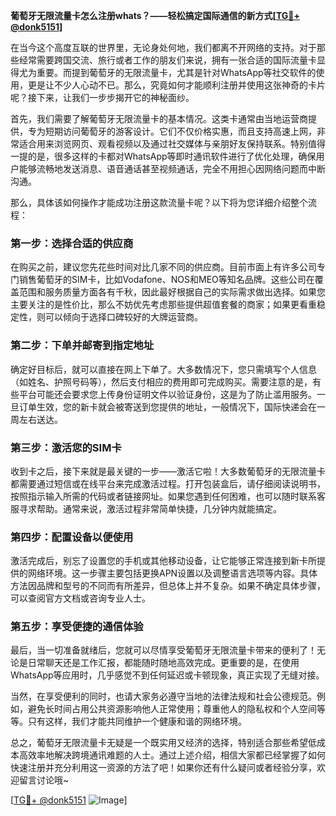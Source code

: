 **葡萄牙无限流量卡怎么注册whats？——轻松搞定国际通信的新方式[[TG💪+ @donk5151](https://t.me/s/donk5151)]**

在当今这个高度互联的世界里，无论身处何地，我们都离不开网络的支持。对于那些经常需要跨国交流、旅行或者工作的朋友们来说，拥有一张合适的国际流量卡显得尤为重要。而提到葡萄牙的无限流量卡，尤其是针对WhatsApp等社交软件的使用，更是让不少人心动不已。那么，究竟如何才能顺利注册并使用这张神奇的卡片呢？接下来，让我们一步步揭开它的神秘面纱。

首先，我们需要了解葡萄牙无限流量卡的基本情况。这类卡通常由当地运营商提供，专为短期访问葡萄牙的游客设计。它们不仅价格实惠，而且支持高速上网，非常适合用来浏览网页、观看视频以及通过社交媒体与亲朋好友保持联系。特别值得一提的是，很多这样的卡都对WhatsApp等即时通讯软件进行了优化处理，确保用户能够流畅地发送消息、语音通话甚至视频通话，完全不用担心因网络问题而中断沟通。

那么，具体该如何操作才能成功注册这款流量卡呢？以下将为您详细介绍整个流程：

### 第一步：选择合适的供应商

在购买之前，建议您先花些时间对比几家不同的供应商。目前市面上有许多公司专门销售葡萄牙的SIM卡，比如Vodafone、NOS和MEO等知名品牌。这些公司在覆盖范围和服务质量方面各有千秋，因此最好根据自己的实际需求做出选择。如果您主要关注的是性价比，那么不妨优先考虑那些提供超值套餐的商家；如果更看重稳定性，则可以倾向于选择口碑较好的大牌运营商。

### 第二步：下单并邮寄到指定地址

确定好目标后，就可以直接在网上下单了。大多数情况下，您只需填写个人信息（如姓名、护照号码等），然后支付相应的费用即可完成购买。需要注意的是，有些平台可能还会要求您上传身份证明文件以验证身份，这是为了防止滥用服务。一旦订单生效，您的新卡就会被寄送到您提供的地址，一般情况下，国际快递会在一周左右送达。

### 第三步：激活您的SIM卡

收到卡之后，接下来就是最关键的一步——激活它啦！大多数葡萄牙的无限流量卡都需要通过短信或在线平台来完成激活过程。打开包装盒后，请仔细阅读说明书，按照指示输入所需的代码或者链接网址。如果您遇到任何困难，也可以随时联系客服寻求帮助。通常来说，激活过程非常简单快捷，几分钟内就能搞定。

### 第四步：配置设备以便使用

激活完成后，别忘了设置您的手机或其他移动设备，让它能够正常连接到新卡所提供的网络环境。这一步骤主要包括更换APN设置以及调整语言选项等内容。具体方法因品牌和型号的不同而有所差异，但总体上并不复杂。如果不确定具体步骤，可以查阅官方文档或咨询专业人士。

### 第五步：享受便捷的通信体验

最后，当一切准备就绪后，您就可以尽情享受葡萄牙无限流量卡带来的便利了！无论是日常聊天还是工作汇报，都能随时随地高效完成。更重要的是，在使用WhatsApp等应用时，几乎感觉不到任何延迟或卡顿现象，真正实现了无缝对接。

当然，在享受便利的同时，也请大家务必遵守当地的法律法规和社会公德规范。例如，避免长时间占用公共资源影响他人正常使用；尊重他人的隐私权和个人空间等等。只有这样，我们才能共同维护一个健康和谐的网络环境。

总之，葡萄牙无限流量卡无疑是一个既实用又经济的选择，特别适合那些希望低成本高效率地解决跨境通讯难题的人士。通过上述介绍，相信大家都已经掌握了如何快速注册并充分利用这一资源的方法了吧！如果你还有什么疑问或者经验分享，欢迎留言讨论哦~

[[TG💪+ @donk5151](https://t.me/s/donk5151) ![Image](https://i.postimg.cc/rwNCRYN7/Snipaste-2025-04-30-17-27-05.png)]